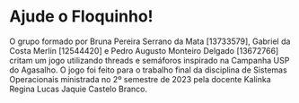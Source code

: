 # Ajude o Floquinho!

O grupo formado por Bruna Pereira Serrano da Mata [13733579], Gabriel da Costa Merlin [12544420] e Pedro
Augusto Monteiro Delgado [13672766] critam um jogo utilizando threads e semáforos inspirado na Campanha
USP do Agasalho. O jogo foi feito para o trabalho final da disciplina de Sistemas Operacionais
ministrada no 2º semestre de 2023 pela docente Kalinka Regina Lucas Jaquie Castelo Branco.
